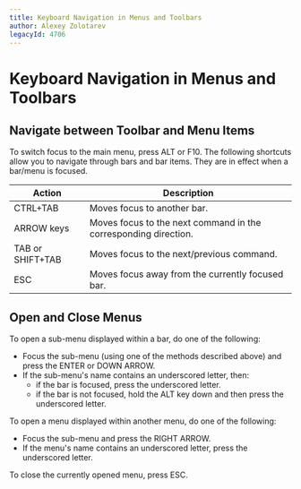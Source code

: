```yaml
---
title: Keyboard Navigation in Menus and Toolbars
author: Alexey Zolotarev
legacyId: 4706
---
```

# Keyboard Navigation in Menus and Toolbars
## Navigate between Toolbar and Menu Items
To switch focus to the main menu, press ALT or F10. The following shortcuts allow you to navigate through bars and bar items. They are in effect when a bar/menu is focused.

| Action | Description |
|---|---|
| CTRL+TAB | Moves focus to another bar. |
| ARROW keys | Moves focus to the next command in the corresponding direction. |
| TAB or SHIFT+TAB | Moves focus to the next/previous command. |
| ESC | Moves focus away from the currently focused bar. |

## Open and Close Menus
To open a sub-menu displayed within a bar, do one of the following:
* Focus the sub-menu (using one of the methods described above) and press the ENTER or DOWN ARROW.
* If the sub-menu's name contains an underscored letter, then:
	* if the bar is focused, press the underscored letter.
	* if the bar is not focused, hold the ALT key down and then press the underscored letter.

To open a menu displayed within another menu, do one of the following:
* Focus the sub-menu and press the RIGHT ARROW.
* If the menu's name contains an underscored letter, press the underscored letter.

To close the currently opened menu, press ESC.